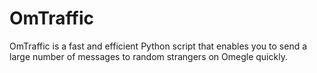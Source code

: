 # OmTraffic
OmTraffic is a fast and efficient Python script that enables you to send a large number of messages to random strangers on Omegle quickly.
